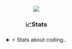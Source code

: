 <div align="center">
  
<p align="center">
  <img src="https://lanyard.cnrad.dev/api/1018290650602553364" />
</p>

### 📈Stats
<details>
    <summary> ⚡ Stats about coding.. </> </summary>
    <br/>

<!--START_SECTION:waka-->
![Code Time](http://img.shields.io/badge/Code%20Time-9%20hrs-blue)

![Profile Views](http://img.shields.io/badge/Profile%20Views-151-blue)

**🐱 My GitHub Data** 

> 📦 856.9 kB Used in GitHub's Storage 
 > 
> 🏆 102 Contributions in the Year 2024
 > 
> 💼 Opted to Hire
 > 
> 📜 6 Public Repositories 
 > 
> 🔑 15 Private Repositories 
 > 
**I'm a Night 🦉** 

```text
🌞 Morning                36 commits          ██░░░░░░░░░░░░░░░░░░░░░░░   07.84 % 
🌆 Daytime                191 commits         ██████████░░░░░░░░░░░░░░░   41.61 % 
🌃 Evening                189 commits         ██████████░░░░░░░░░░░░░░░   41.18 % 
🌙 Night                  43 commits          ██░░░░░░░░░░░░░░░░░░░░░░░   09.37 % 
```
📅 **I'm Most Productive on Sunday** 

```text
Monday                   21 commits          █░░░░░░░░░░░░░░░░░░░░░░░░   04.58 % 
Tuesday                  55 commits          ███░░░░░░░░░░░░░░░░░░░░░░   11.98 % 
Wednesday                85 commits          █████░░░░░░░░░░░░░░░░░░░░   18.52 % 
Thursday                 71 commits          ████░░░░░░░░░░░░░░░░░░░░░   15.47 % 
Friday                   54 commits          ███░░░░░░░░░░░░░░░░░░░░░░   11.76 % 
Saturday                 73 commits          ████░░░░░░░░░░░░░░░░░░░░░   15.90 % 
Sunday                   100 commits         █████░░░░░░░░░░░░░░░░░░░░   21.79 % 
```


📊 **This Week I Spent My Time On** 

```text
🕑︎ Time Zone: Europe/Berlin

💬 Programming Languages: 
Lua                      12 mins             █████████░░░░░░░░░░░░░░░░   35.13 % 
CSS                      8 mins              ██████░░░░░░░░░░░░░░░░░░░   25.13 % 
Other                    6 mins              █████░░░░░░░░░░░░░░░░░░░░   18.34 % 
HTML                     5 mins              ████░░░░░░░░░░░░░░░░░░░░░   16.08 % 
Image (svg)              1 min               █░░░░░░░░░░░░░░░░░░░░░░░░   04.43 % 

🔥 Editors: 
VS Code                  34 mins             █████████████████████████   100.00 % 

🐱‍💻 Projects: 
acp.illusionrp.ro        11 mins             ████████░░░░░░░░░░░░░░░░░   33.69 % 
Unknown Project          11 mins             ████████░░░░░░░░░░░░░░░░░   33.08 % 
html                     6 mins              █████░░░░░░░░░░░░░░░░░░░░   19.77 % 
illusion                 3 mins              ███░░░░░░░░░░░░░░░░░░░░░░   11.08 % 
185.30.165.128           0 secs              █░░░░░░░░░░░░░░░░░░░░░░░░   02.23 % 

💻 Operating System: 
Windows                  34 mins             █████████████████████████   100.00 % 
```

**I Mostly Code in JavaScript** 

```text
JavaScript               7 repos             ██████████░░░░░░░░░░░░░░░   38.89 % 
Lua                      3 repos             ████░░░░░░░░░░░░░░░░░░░░░   16.67 % 
Python                   3 repos             ████░░░░░░░░░░░░░░░░░░░░░   16.67 % 
TypeScript               2 repos             ███░░░░░░░░░░░░░░░░░░░░░░   11.11 % 
HTML                     1 repo              █░░░░░░░░░░░░░░░░░░░░░░░░   05.56 % 
```




 Last Updated on 09/06/2024 20:36:57 UTC
<!--END_SECTION:waka-->
</details>
